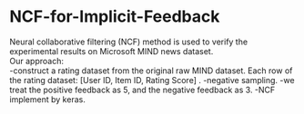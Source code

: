 # NCF-for-Implicit-Feedback  
Neural collaborative filtering (NCF) method is used to verify the experimental results on Microsoft MIND news dataset.  
Our approach:  
-construct a rating dataset from the original raw MIND dataset. Each row of the rating dataset: [User ID, Item ID, Rating Score] .
-negative sampling.
-we treat the positive feedback as 5, and the negative feedback as 3.
-NCF implement by keras.
